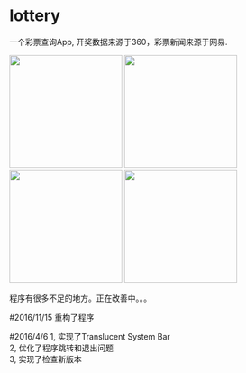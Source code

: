 # lottery
<p>一个彩票查询App, 开奖数据来源于360，彩票新闻来源于网易.</p>
<img src="https://raw.githubusercontent.com/feimengwang/lottery/master/pic/first.png" width="200px"/>
<img src="https://raw.githubusercontent.com/feimengwang/lottery/master/pic/second.png" width="200px"/>
<img src="https://raw.githubusercontent.com/feimengwang/lottery/master/pic/third.png" width="200px"/>
<img src="https://raw.githubusercontent.com/feimengwang/lottery/master/pic/fourth.png" width="200px"/>


<p>程序有很多不足的地方。正在改善中。。。</p>
#2016/11/15
重构了程序

#2016/4/6
1, 实现了Translucent System Bar</br>
2, 优化了程序跳转和退出问题 </br>
3, 实现了检查新版本</br>
